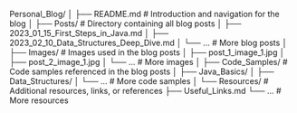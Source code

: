 Personal_Blog/
│
├── README.md                 # Introduction and navigation for the blog
│
├── Posts/                    # Directory containing all blog posts
│   ├── 2023_01_15_First_Steps_in_Java.md
│   ├── 2023_02_10_Data_Structures_Deep_Dive.md
│   └── ...                   # More blog posts
│
├── Images/                   # Images used in the blog posts
│   ├── post_1_image_1.jpg
│   ├── post_2_image_1.jpg
│   └── ...                   # More images
│
├── Code_Samples/             # Code samples referenced in the blog posts
│   ├── Java_Basics/
│   ├── Data_Structures/
│   └── ...                   # More code samples
│
└── Resources/                # Additional resources, links, or references
    ├── Useful_Links.md
    └── ...                   # More resources
